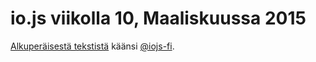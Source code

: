 # io.js viikolla 10, Maaliskuussa 2015

[Alkuperäisestä tekstistä](https://medium.com/node-js-javascript/io-js-week-of-march-6th-2f9344688277) käänsi [@iojs-fi](https://github.com/iojs/iojs-fi).
